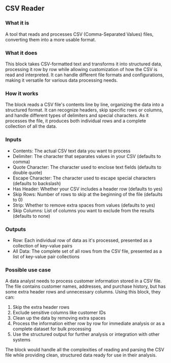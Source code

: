 
## CSV Reader

### What it is
A tool that reads and processes CSV (Comma-Separated Values) files, converting them into a more usable format.

### What it does
This block takes CSV-formatted text and transforms it into structured data, processing it row by row while allowing customization of how the CSV is read and interpreted. It can handle different file formats and configurations, making it versatile for various data processing needs.

### How it works
The block reads a CSV file's contents line by line, organizing the data into a structured format. It can recognize headers, skip specific rows or columns, and handle different types of delimiters and special characters. As it processes the file, it produces both individual rows and a complete collection of all the data.

### Inputs
- Contents: The actual CSV text data you want to process
- Delimiter: The character that separates values in your CSV (defaults to comma)
- Quote Character: The character used to enclose text fields (defaults to double quote)
- Escape Character: The character used to escape special characters (defaults to backslash)
- Has Header: Whether your CSV includes a header row (defaults to yes)
- Skip Rows: Number of rows to skip at the beginning of the file (defaults to 0)
- Strip: Whether to remove extra spaces from values (defaults to yes)
- Skip Columns: List of columns you want to exclude from the results (defaults to none)

### Outputs
- Row: Each individual row of data as it's processed, presented as a collection of key-value pairs
- All Data: The complete set of all rows from the CSV file, presented as a list of key-value pair collections

### Possible use case
A data analyst needs to process customer information stored in a CSV file. The file contains customer names, addresses, and purchase history, but has some extra header rows and unnecessary columns. Using this block, they can:
1. Skip the extra header rows
2. Exclude sensitive columns like customer IDs
3. Clean up the data by removing extra spaces
4. Process the information either row by row for immediate analysis or as a complete dataset for bulk processing
5. Use the structured output for further analysis or integration with other systems

The block would handle all the complexities of reading and parsing the CSV file while providing clean, structured data ready for use in their analysis.


